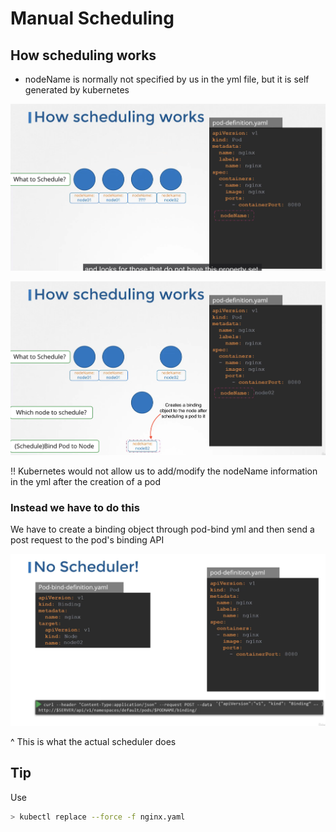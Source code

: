 # Manual Scheduling

## How scheduling works
- nodeName is normally not specified by us in the yml file, but it is self generated by kubernetes

![image](Images/manual_scheuling1.png)

![image](Images/manual_scheduling_2.png)


!! Kubernetes would not allow us to add/modify the nodeName information in the yml after the creation of a pod

### Instead we have to do this

We have to create a binding object through pod-bind yml 
and then send a post request to the pod's binding API

![image](Images/manual_scheduling_3.png)

^ This is what the actual scheduler does

## Tip

Use

```sh
> kubectl replace --force -f nginx.yaml
```